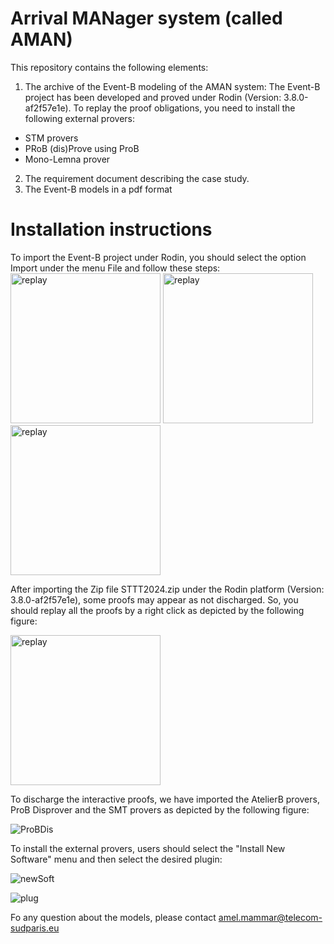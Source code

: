 # Arrival MANager system (called AMAN)
This repository contains the following elements: 
1. The archive of the Event-B modeling of the AMAN system: The Event-B project has been developed and proved under Rodin (Version:  3.8.0-af2f57e1e). To replay the proof obligations, you need to install the following external provers:
  - STM provers
  - PRoB (dis)Prove using ProB 
  - Mono-Lemna prover
2. The requirement document describing the case study.
3. The Event-B models in a pdf format

# Installation instructions
To import the Event-B project under Rodin, you should select the option Import under the menu File and follow these steps:
<img width="240" alt="replay" src="https://github.com/AmelMammar/AMAN/assets/60692373/cacca64e-5c45-4702-a24f-76c9a0440470"> <img width="240" alt="replay" src="https://github.com/AmelMammar/AMAN/assets/60692373/ae275752-1d9d-4341-92a3-857339505d3d">
<img width="240" alt="replay" src="https://github.com/AmelMammar/AMAN/assets/60692373/bd541b70-ee4d-440e-80e7-96fd636ff2ac">

After importing the Zip file STTT2024.zip under the Rodin platform (Version: 3.8.0-af2f57e1e), some proofs may appear as not discharged. So, you should replay all the proofs by a right click as depicted by the following figure:

<img width="240" alt="replay" src="https://github.com/AmelMammar/AMAN/assets/60692373/6fec0a24-f2c7-4900-a46c-759625d2626f">

To discharge the interactive proofs, we have imported the AtelierB provers, ProB Disprover and the SMT provers as depicted by the following figure:

![ProBDis](https://github.com/AmelMammar/SpeedControlSystem/assets/60692373/d97f69ce-3535-4e69-95d0-7dc052816da4)

To install the external provers, users should select the "Install New Software" menu and then select the desired plugin:

![newSoft](https://github.com/AmelMammar/SpeedControlSystem/assets/60692373/4516c199-6901-432c-a281-154cc7ea0698)

![plug](https://github.com/AmelMammar/SpeedControlSystem/assets/60692373/d9a2a063-a9e9-4f47-b1d6-2233e11b9b66)

Fo any question about the models, please contact amel.mammar@telecom-sudparis.eu

